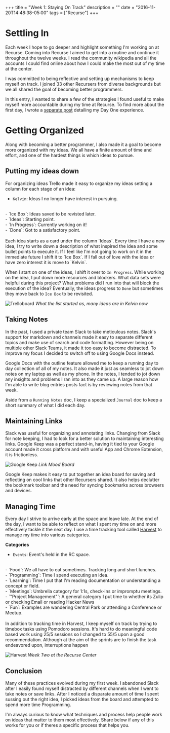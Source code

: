 
+++
title = "Week 1: Staying On Track"
description = ""
date = "2016-11-20T14:48:38-05:00"
tags = ["Recurse"]
+++

Settling In 
===
Each week I hope to go deeper and highlight something I'm working on at Recurse. Coming into Recurse I aimed to get into a routine and continue it throughout the twelve weeks. I read the community wikipedia and all the accounts I could find online about how I could make the most out of my time at the center.  

I was committed to being reflective and setting up mechanisms to keep myself on track. I joined 33 other Recursers from diverse backgrounds but we all shared the goal of becoming better programmers.

In this entry, I wanted to share a few of the strategies I found useful to make myself more accountable during my time at Recurse. To find more about the first day, I wrote a [separate post]((/recurse/day-1)) detailing my Day One experience. 


Getting Organized
===
Along with becoming a better programmer, I also made it a goal to become more organized with my ideas. We all have a finite amount of time and effort, and one of the hardest things is which ideas to pursue. 

Putting my ideas down
---
For organizing ideas Trello made it easy to organize my ideas setting a column for each stage of an idea:

- `Kelvin`: Ideas I no longer have interest in pursuing.
<br/> 
- `Ice Box`: Ideas saved to be revisted later.
<br/>
- `Ideas`: Starting point.
<br/>
- `In Progress`: Currently working on it! 
<br/>
- `Done`: Got to a satisfactory point.
<br/>
<br/>
Each idea starts as a card under the column `Ideas`. Every time I have a new idea, I try to write down a description of what inspired the idea and some bullet points to execute it. If I feel like I'm not going to work on it in the immediate future I shift it to `Ice Box`. If I fall out of love with the idea or have zero interest it is move to `Kelvin`. 

When I start on one of the ideas, I shift it over to `In Progress`. While working on the idea, I put down more resources and blockers. What data sets were helpful during this project? What problems did I run into that will block the execution of the idea? Eventually, the ideas progress to `Done` but sometimes they move back to `Ice Box` to be revisited.

<!--![recurse](/recurse/hello-world.jpg)-->
![Trelloboard](https://lh3.googleusercontent.com/PAdT-rZCNpvF1lMbHKbtjhwB_JK2mp26fvJkHmvt2EMPRfrmkc_-bDk8QyEqrQ3HKSk-1WzD258N_AExEgNa_EOJtAlICMDsNUnrwBQ75HHxasUtvgQOM5ZRXMZY5p7urm5hoPCRqW46zsDaSvVmTsZuiCRF6DVuv0WbW5pzPbOgGWIAL1Ss9kt4U-x9zp9NiLthNHGDqHRqJ5pb9p_qhw-G9qnbgs5v2aA5dfJwcLOs-GMHfh41osp82zHnCnp1Mi7kvSCqYSzatPTGaQs8ooQ3LikhsRrt8gScykeYmOL8YrCSjulcbhUYRzudNbJmSANdG9lD8o7ejzDr7hZFEBf-5_RMY4cUdTMZ3eg1KzDyaq_NLp-9Jm7Z-7XoHOxuzd7yLdnyu6vbUVvbAbSX4E1qjZ6zOm_zeeyiSEJ0TZJM91gn6-fZ4jUrtJ59kr1QtgMsKzeC1JYgTmXvQFp-JAJUeAanYBUgUsASYts2BuhWVm1DSvS2_j3X844ZL8glKQEZjKUEw2sgiKbKsRxxqgVLURBfCs1kgPAHDfOoSaNmcSRyKrU3t0WYXk4WyO717UQZI889sWUa-wsp7UJnESDJiZxkFuobz6NBnEyXgEdgrnx7rQ=w841-h790-no)
_What the list started as, many ideas are in Kelvin now_


Taking Notes 
---
In the past, I used a private team Slack to take meticulous notes. Slack's support for markdown and channels made it easy to separate different topics and make use of search and code formatting.  However being on multiple other Slack Teams, it made it too easy to become distracted. To improve my focus I decided to switch off to using Google Docs instead. 

Google Docs with the outline feature allowed me to keep a running day to day collection of all of my notes. It also made it just as seamless to jot down notes on my laptop as well as my phone. In the notes, I tended to jot down any insights and problems I ran into as they came up. A large reason how I'm able to write blog entries posts fact is by reviewing notes from that week. 

Aside from a `Running Notes` doc, I keep a specialized `Journal` doc to keep a short summary of what I did each day. 

Maintaining Links
---  
Slack was useful for organizing and annotating links. Changing from Slack for note keeping, I had to look for a better solution to maintaining interesting links. Google Keep was a perfect stand-in, having it tied to your Google account made it cross platform and with useful App and Chrome Extension, it is frictionless.

![Google Keep](https://lh3.googleusercontent.com/ayER1VirrEg8Mj45iIurulcy9qZcvhVaCQT7pJOdn_eXxViam4BpP2Ych-4Kt4dmGxGzVA-MdRXdKB4oJ-hwMTvSMt9mO4kNdgn1J8zMDgU49yH5MzXDN0xDFpUzXHWRzj7NmW8vREvL7qIUoE0yQinxwmIhzy_wR8MlDqalovLpQhjHVTuBYgvMVPO1UaxjLccxyw4R4wULJY0rrSiRNev1mtFz_ON2qcsnIzRN4FeQUgkyHkWbIGlcOO1-OJkd9rEwrb-cz8ie944w_xe6Aiuly1lI-rFHpE3V_7xQITSQuXPL_hi_5PWPKbP_1rx4UV70XXSVeLMvZoKJqjXwZ73rAf4D0BhAUbPvBapFem7OSBmPiO08smzxlx-4-L50vHyY9D6X0onru-3c5WPqF261bLep7jnNG1WaWOMX2-ALtiaCBzhVLXackl5J3ZmiOO4TZ7gPNgWk267Cabbd8g1fJ34KwhpxU5uLjy0m6J8CajfaRcXmdh0kII22SZ5j47mcHbR-gu80dJ6AyzvPBbWgL9cQ4UhYwD8Aq83GAn3qBAM8vWTs50anV4lLX0gldXbG6EwM5Yd5MDu0yDvrySglmQzwHN2CM2TJ-blN9wDjDRtN8Q=w961-h548-no)
_Link Mood Board_

Google Keep makes it easy to put together an idea board for saving and reflecting on cool links that other Recursers shared. It also helps declutter the bookmark toolbar and the need for syncing bookmarks across browsers and devices.


Managing Time
---
Every day I strive to arrive early at the space and leave late. At the end of the day, I want to be able to reflect on what I spent my time on and more effectively tackle it the next day. I use a time tracking tool called [Harvest](https://harvestapp.com) to manage my time into various categories.

**Categories**
<br/>
- `Events`: Event's held in the RC space.
<br/>
- `Food`: We all have to eat sometimes. Tracking long and short lunches.
<br/>
- `Programming`: Time I spend executing an idea.
<br/>
- `Learning`: Time I put that I'm reading documentation or understanding a concept or field.
<br/>
- `Meetings`: Umbrella category for 1:1s, check-ins or impromptu meetings. 
<br/>
- `"Project Management"`: A general category I put time to whether its Zulip or checking Email or reading Hacker News
<br/>
- `Fun`: Examples are wandering Central Park or attending a Conference or Meetup.
<br/>
<br/>
In addition to tracking time in Harvest, I keep myself on track by trying to timebox tasks using Pomodoro sessions. It's hard to do meaningful code based work using 25/5 sessions so I changed to 55/5 upon a good recommendation. Although at the aim of the sprints are to finish the task endeavored upon, interruptions happen 

![Harvest](https://lh3.googleusercontent.com/im1xvZsP_ZiCrukV4mZhCqntGBMuTzu0w-JPCt5G7cROk0RB6XaZ0-BtdMVg59zfg6ghpofvAJI=w494-h366-no)
_Week Two at the Recurse Center_

Conclusion
---
Many of these practices evolved during my first week. I abandoned Slack after I easily found myself distracted by different channels when I went to take notes or save links. After I noticed a disparate amount of time I spent sussing out the right idea, I picked ideas from the board and attempted to spend more time Programming. 

I'm always curious to know what techniques and process help people work on ideas that matter to them most effectively. Share below if any of this works for you or if theres a specific process that helps you. 